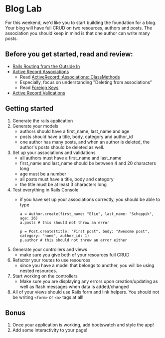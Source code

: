 # Blog Lab

For this weekend, we'd like you to start building the foundation for a blog. Your blog will have full CRUD on two resources, authors and posts. The association you should keep in mind is that one author can write many posts.

## Before you get started, read and review:

* [Rails Routing from the Outside In](http://guides.rubyonrails.org/routing.html)
* [Active Record Associations](http://guides.rubyonrails.org/association_basics.html)
    * Read [ActiveRecord::Associations::ClassMethods](http://api.rubyonrails.org/classes/ActiveRecord/Associations/ClassMethods.html)
    * Especially, focus on understanding "Deleting from associations"
    * Read [Foreign Keys](http://guides.rubyonrails.org/active_record_migrations.html#foreign-keys)
* [Active Record Validations](http://guides.rubyonrails.org/active_record_validations.html)

## Getting started

1. Generate the rails application
2. Generate your models
	- authors should have a first_name, last_name and age
	- posts should have a title, body, category and author_id
	- one author has many posts, and when an author is deleted, the author's posts should be deleted as well.
3. Set up your associations and validations
	- all authors must have a first_name and last_name 
	- first_name and last_name should be between 4 and 20 characters long
	- age must be a number
	- all posts must have a title, body and category
	- the title must be at least 3 characters long
4. Test everything in Rails Console
	- if you have set up your associations correctly, you should be able to type 
	
		```
		a = Author.create(first_name: "Elie", last_name: "Schoppik", age: 26)
		a.posts # this should not throw an error
		
		p = Post.create(title: "First post", body: "Awesome post", category: "none", author_id: 1)
		p.author # this should not throw an error either
		```
5. Generate your controllers and views
	- make sure you give both of your resources full CRUD
6. Refactor your routes to use resources
	- since you have a model that belongs to another, you will be using nested resources.
7. Start working on the controllers
	- Make sure you are displaying any errors upon creation/updating as well as flash messages when data is added/changed
9. All of your views should use Rails form and link helpers. You should not be writing `<form>` or `<a>` tags at all!


## Bonus

1. Once your application is working, add bootswatch and style the app!
2. Add some interactivity to your page!


